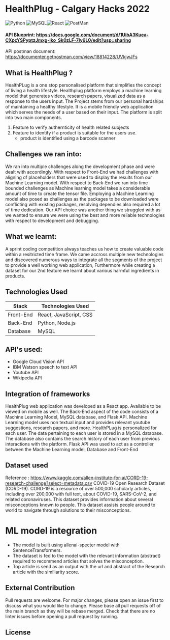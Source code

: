 # HealthPlug - Calgary Hacks 2022

<img alt="Python" src="https://img.shields.io/badge/Python-FFD43B?style=for-the-badge&logo=python&logoColor=blue"/> <img alt="MySQL" src="https://img.shields.io/badge/MySQL-005C84?style=for-the-badge&logo=mysql&logoColor=white"/><img alt="React" src="https://img.shields.io/badge/React-20232A?style=for-the-badge&logo=react&logoColor=61DAFB"/> <img alt="PostMan" src="https://img.shields.io/badge/Postman-FF6C37?style=for-the-badge&logo=Postman&logoColor=white"/><br> 
#### API Blueprint: https://docs.google.com/document/d/1UibA3Kuea-CXpcYSPyptzJmxg-iko_Sk0zLF-7Iy6L0/edit?usp=sharing 
API postman document: https://documenter.getpostman.com/view/18814228/UVkjwJFs


## What is HealthPlug ?

HealthPLug is a one stop personalised platform that simplifies the concept of living a health lifestyle. Healthplug platform employs a machine learning model that generates videos, research papers, visualized data as a response to the users input. The Project stems from our personal hardships of maintaining a healthy lifestyle. It is a mobile friendly web application which serves the needs of a user based on their input.
The platform is split into two main components.
1. Feature to verify authernticity of health related subjects<br>
2. Feature to identify if a product is suitable for the users use.
   - product is identified using a barcode scanner<br>


## Challenges we ran into:
We ran into multiple challenges along the development phase and were dealt with accordingly. With respect to Front-End we had challenges with aligning of placeholders that were used to display the results from our Machine Learning model. With respect to Back-End we ran into time bounded challenges as Machine learning model takes a considerable amount of time to create the tensor file. Employing a Machine Learning model also posed as challenges as the packages to be downloaded were conflicting with existing packages, resolving dependies also required a lot of time dedication. Our API choice was another thing we struggled with as we wanted to ensure we were using the best and more reliable technologies with respect to development and debugging.

## What we learnt:
A sprint coding competition always teaches us how to create valuable code within a resitricted time frame. We came accross multiple new technologies and discovered numerous ways to integrate all the segments of the project to provide a well working web application, Furthermore while creating a dataset for our 2nd feature we learnt about various harmful ingredients in products. 

## Technologies Used

| Stack     | Technologies Used                    |
|-----------|--------------------------------------|
| Front-End | React, JavaScript, CSS               |
| Back-End  | Python, Node.js                      |
| Database  | MySQL                                |

## API's used:

* Google Cloud Vision API
* IBM Watson speech to text API
* Youtube API
* Wikipedia API

## Integration of frameworks 

HealthPlug web application was developed as a React app. Available to be viewed on mobile as well. The Back-End aspect of the code consists of a Machine Learning Model, MySQL database, and Flask API.
Machine Learning model uses non textual input and provides relevant youtube suggestions, research papers, and more. HealthPLug is personalized for each user. The data pertaining to each user is stored in a MySQL database. The database also contains the search history of each user from previous interactions with the platform.
Flask API was used to act as a controller between the Machine Learning model, Database and Front-End   

## Dataset used

Reference : https://www.kaggle.com/allen-institute-for-ai/CORD-19-research-challenge?select=metadata.csv
COVID-19 Open Research Dataset (CORD-19). CORD-19 is a resource of over 500,000 scholarly articles, including over 200,000 with full text, about COVID-19, SARS-CoV-2, and related coronaviruses. This dataset provides information about several misconceptions known to people. This dataset assists people around to world to navigate through solutions to their misconceptions. 

# ML model integration
- The model is built using allenai-specter model with SentenceTransformers.
- The dataset is fed to the model with the relevant information (abstract) required to recommend articles that solves the misconception.
- Top article is send as an output with the url and abstract of the Research article with the similiarity score.

## External Contribution

Pull requests are welcome. For major changes, please open an issue first to discuss what you would like to change. Please base all pull requests off of the main branch as they will be rebase merged. Check that there are no linter issues before opening a pull request by running.

## License


